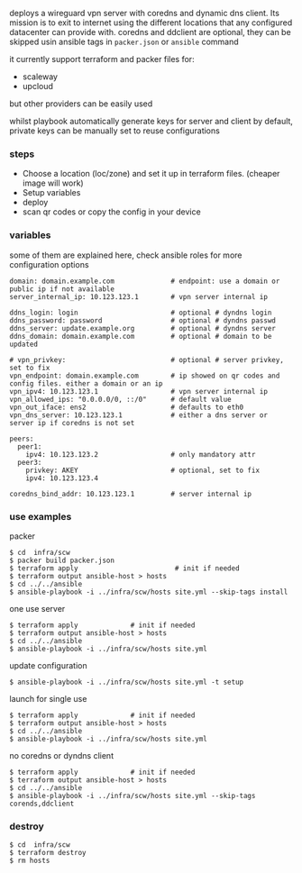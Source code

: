 deploys a wireguard vpn server with coredns and dynamic dns client. Its mission is to exit to internet using the different locations that any configured datacenter can provide with.
coredns and ddclient are optional, they can be skipped usin ansible tags in `packer.json` or `ansible` command

it currently support terraform and packer files for:
- scaleway
- upcloud

but other providers can be easily used

whilst playbook automatically generate keys for server and client by default, private keys can be manually set to reuse configurations


### steps

- Choose a location (loc/zone) and set it up in terraform files. (cheaper image will work)
- Setup variables
- deploy
- scan qr codes or copy the config in your device

### variables
some of them are explained here, check ansible roles for more configuration options

```
domain: domain.example.com              # endpoint: use a domain or public ip if not available
server_internal_ip: 10.123.123.1        # vpn server internal ip

ddns_login: login                       # optional # dyndns login
ddns_password: password                 # optional # dyndns passwd
ddns_server: update.example.org         # optional # dyndns server
ddns_domain: domain.example.com         # optional # domain to be updated

# vpn_privkey:                          # optional # server privkey, set to fix
vpn_endpoint: domain.example.com        # ip showed on qr codes and config files. either a domain or an ip
vpn_ipv4: 10.123.123.1                  # vpn server internal ip
vpn_allowed_ips: "0.0.0.0/0, ::/0"      # default value
vpn_out_iface: ens2                     # defaults to eth0
vpn_dns_server: 10.123.123.1            # either a dns server or server ip if coredns is not set

peers:
  peer1:
    ipv4: 10.123.123.2                  # only mandatory attr
  peer3:
    privkey: AKEY                       # optional, set to fix
    ipv4: 10.123.123.4

coredns_bind_addr: 10.123.123.1         # server internal ip

```

### use examples

packer
```
$ cd  infra/scw
$ packer build packer.json
$ terraform apply                        # init if needed
$ terraform output ansible-host > hosts
$ cd ../../ansible
$ ansible-playbook -i ../infra/scw/hosts site.yml --skip-tags install
```

one use server
```
$ terraform apply             # init if needed
$ terraform output ansible-host > hosts
$ cd ../../ansible
$ ansible-playbook -i ../infra/scw/hosts site.yml
```

update configuration
```
$ ansible-playbook -i ../infra/scw/hosts site.yml -t setup
```

launch for single use
```
$ terraform apply             # init if needed
$ terraform output ansible-host > hosts
$ cd ../../ansible
$ ansible-playbook -i ../infra/scw/hosts site.yml
```

no coredns or dyndns client
```
$ terraform apply             # init if needed
$ terraform output ansible-host > hosts
$ cd ../../ansible
$ ansible-playbook -i ../infra/scw/hosts site.yml --skip-tags corends,ddclient
```

### destroy

```
$ cd  infra/scw
$ terraform destroy
$ rm hosts
```
